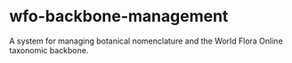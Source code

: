 # wfo-backbone-management
A system for managing botanical nomenclature and the World Flora Online taxonomic backbone.
